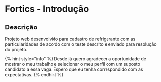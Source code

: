 # Fortics - Introdução

## Descrição

Projeto web desenvolvido para cadastro de refrigerante com as particularidades de acordo com o teste descrito e enviado para resolução do projeto.

{% hint style="info" %}
Desde já quero agradecer a oportunidade de mostrar o meu trabalho e selecionar o meu perfil com um suposto candidato a essa vaga. Espero que eu tenha correspondido com as expectativas.
{% endhint %}

